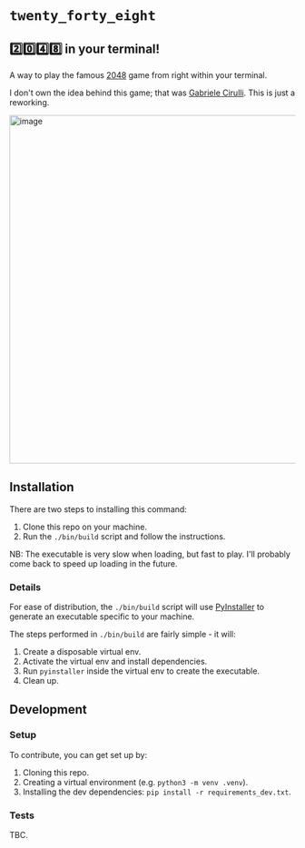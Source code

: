 # `twenty_forty_eight`
## 2️⃣0️⃣4️⃣8️⃣ in your terminal!

A way to play the famous [2048](https://play2048.co/) game from right within your terminal.

I don't own the idea behind this game; that was [Gabriele Cirulli](http://gabrielecirulli.com/). This is just a reworking.

<img width="614" alt="image" src="https://github.com/richcooper95/twenty-forty-eight/assets/58304039/9b9737ff-c661-40b6-b504-185aabd7ce75">

## Installation

There are two steps to installing this command:
  1. Clone this repo on your machine.
  2. Run the `./bin/build` script and follow the instructions.

NB: The executable is very slow when loading, but fast to play. I'll probably come back to speed up loading in the future.

### Details

For ease of distribution, the `./bin/build` script will use [PyInstaller](https://pyinstaller.org/en/stable/) to generate an executable specific to your machine.

The steps performed in `./bin/build` are fairly simple - it will:
  1. Create a disposable virtual env.
  2. Activate the virtual env and install dependencies.
  3. Run `pyinstaller` inside the virtual env to create the executable.
  4. Clean up.

## Development

### Setup

To contribute, you can get set up by:
  1. Cloning this repo.
  2. Creating a virtual environment (e.g. `python3 -m venv .venv`).
  3. Installing the dev dependencies: `pip install -r requirements_dev.txt`.

### Tests

TBC.
